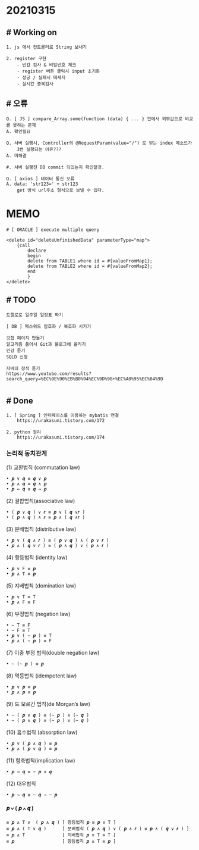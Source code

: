 # 20210315

## # Working on
    1. js 에서 컨트롤러로 String 보내기

    2. register 구현
        - 빈값 검사 & 비밀번호 체크 
        - register 버튼 클릭시 input 초기화
        - 성공 / 실패시 메세지
        - 실시간 중복검사

## # 오류
    Q. [ JS ] compare_Array.some(function (data) { ... } 안에서 외부값으로 비교를 못하는 문제
    A. 확인필요

    Q. 서버 실행시, Controller의 @RequestParam(value="/") 로 받는 index 메소드가
        3번 실행되는 이유???
    A. 미해결
    
    #. 서버 실행전 DB commit 되있는지 확인할것.

    Q. [ axios ] 데이터 통신 오류
    A. data: 'str123=' + str123
        get 방식 url주소 형식으로 보낼 수 있다.


# MEMO

    # [ ORACLE ] execute multiple query
    
	<delete id="deleteUnfinishedData" parameterType="map">
		{call
			declare
			begin
			delete from TABLE1 where id = #{valueFromMap1};
			delete from TABLE2 where id = #{valueFromMap2};
			end
			}
	</delete>


## # TODO

    트렐로로 일주일 일정표 짜기

    [ DB ] 패스워드 암호화 / 복호화 시키기

    깃헙 페이지 만들기
    알고리즘 풀어서 Git과 블로그에 올리기
    인강 듣기
    SQLD 신청
    
    자바의 정석 듣기
    https://www.youtube.com/results?search_query=%EC%9E%90%EB%B0%94%EC%9D%98+%EC%A0%95%EC%84%9D
#

## # Done

    1. [ Spring ] 인터페이스를 이용하는 mybatis 연결
        https://urakasumi.tistory.com/172

    2. python 정리
        https://urakasumi.tistory.com/174

### 논리적 동치관계
(1) 교환법칙 (commutation law)

    • 𝒑 ∨ 𝒒 ≡ 𝒒 ∨ 𝒑 
    • 𝒑 ∧ 𝒒 ≡ 𝒒 ∧ 𝒑
    • 𝒑 ↔ 𝒒 ≡ 𝒒 ↔ 𝒑

(2) 결합법칙(associative law)

    • ( 𝒑 ∨ 𝒒 ) ∨ 𝒓 ≡ 𝒑 ∨ ( 𝒒 ∨𝒓 )
    • ( 𝒑 ∧ 𝒒 ) ∧ 𝒓 ≡ 𝒑 ∧ ( 𝒒 ∧𝒓 )

(3) 분배법칙 (distributive law)

    • 𝒑 ∨ ( 𝒒 ∧ 𝒓 ) ≡ ( 𝒑 ∨ 𝒒 ) ∧ ( 𝒑 ∨ 𝒓 )
    • 𝒑 ∧ ( 𝒒 ∨ 𝒓 ) ≡ ( 𝒑 ∧ 𝒒 ) ∨ ( 𝒑 ∧ 𝒓 )

(4) 항등법칙 (identity law) 

    • 𝒑 ∨ F ≡ 𝒑 
    • 𝒑 ∧ T ≡ 𝒑

(5) 지배법칙 (domination law) 

    • 𝒑 ∨ T ≡ T 
    • 𝒑 ∧ F ≡ F

(6) 부정법칙 (negation law) 

    • ~ T ≡ F 
    • ~ F ≡ T 
    • 𝒑 ∨ ( ~ 𝒑 ) ≡ T 
    • 𝒑 ∧ ( ~ 𝒑 ) ≡ F

(7) 이중 부정 법칙(double negation law) 

    • ~ (~ 𝒑 ) ≡ 𝒑

(8) 멱등법칙 (idempotent law) 

    • 𝒑 ∨ 𝒑 ≡ 𝒑 
    • 𝒑 ∧ 𝒑 ≡ 𝒑

(9) 드 모르간 법칙(de Morgan’s law) 

    • ~ ( 𝒑 ∨ 𝒒 ) ≡ (~ 𝒑 ) ∧ (~ 𝒒 ) 
    • ~ ( 𝒑 ∧ 𝒒 ) ≡ (~ 𝒑 ) ∨ (~ 𝒒 )

(10) 흡수법칙 (absorption law) 

    • 𝒑 ∨ ( 𝒑 ∧ 𝒒 ) ≡ 𝒑 
    • 𝒑 ∧ ( 𝒑 ∨ 𝒒 ) ≡ 𝒑

(11) 함축법칙(implication law) 

    • 𝒑 → 𝒒 ≡ ~ 𝒑 ∨ 𝒒

(12) 대우법칙 

    • 𝒑 → 𝒒 ≡ ~ 𝒒 → ~ 𝒑


#### 𝒑 ∨  ( 𝒑 ∧ 𝒒 )
    ≡ 𝒑 ∧ T ∨  ( 𝒑 ∧ 𝒒 ) [ 항등법칙 𝒑 ≡ 𝒑 ∧ T ]
    ≡ 𝒑 ∧ ( T ∨ 𝒒 )      [ 분배법칙 ( 𝒑 ∧ 𝒒 ) ∨ ( 𝒑 ∧ 𝒓 ) ≡ 𝒑 ∧ ( 𝒒 ∨ 𝒓 ) ]
    ≡ 𝒑 ∧ T              [ 지배법칙 𝒑 ∨ T ≡ T ]
    ≡ 𝒑                  [ 항등법칙 𝒑 ∧ T ≡ 𝒑 ]

